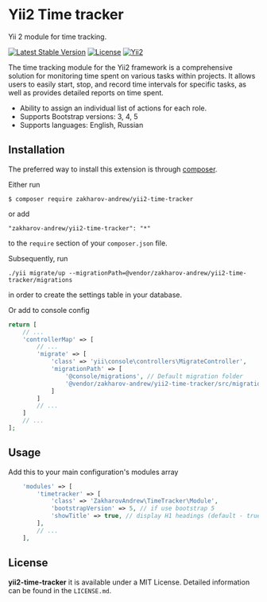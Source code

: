 # Yii2 Time tracker

Yii 2 module for time tracking. 

[![Latest Stable Version](https://poser.pugx.org/zakharov-andrew/yii2-time-tracker/v/stable)](https://packagist.org/packages/zakharov-andrew/yii2-time-tracker)
[![License](https://poser.pugx.org/zakharov-andrew/yii2-time-tracker/license)](https://packagist.org/packages/zakharov-andrew/yii2-time-tracker)
[![Yii2](https://img.shields.io/badge/Powered_by-Yii_Framework-green.svg?style=flat)](http://www.yiiframework.com/)

The time tracking module for the Yii2 framework is a comprehensive solution for monitoring time spent on various tasks within projects. It allows users to easily start, stop, and record time intervals for specific tasks, as well as provides detailed reports on time spent.

- Ability to assign an individual list of actions for each role.
- Supports Bootstrap versions: 3, 4, 5
- Supports languages: English, Russian

## Installation

The preferred way to install this extension is through [composer](http://getcomposer.org/download/).

Either run

```
$ composer require zakharov-andrew/yii2-time-tracker
```
or add

```
"zakharov-andrew/yii2-time-tracker": "*"
```

to the ```require``` section of your ```composer.json``` file.

Subsequently, run

```
./yii migrate/up --migrationPath=@vendor/zakharov-andrew/yii2-time-tracker/migrations
```

in order to create the settings table in your database.

Or add to console config

```php
return [
    // ...
    'controllerMap' => [
        // ...
        'migrate' => [
            'class' => 'yii\console\controllers\MigrateController',
            'migrationPath' => [
                '@console/migrations', // Default migration folder
                '@vendor/zakharov-andrew/yii2-time-tracker/src/migrations'
            ]
        ]
        // ...
    ]
    // ...
];
```

## Usage

Add this to your main configuration's modules array

```php
    'modules' => [
        'timetracker' => [
            'class' => 'ZakharovAndrew\TimeTracker\Module',
            'bootstrapVersion' => 5, // if use bootstrap 5
            'showTitle' => true, // display H1 headings (default - true)
        ],
        // ...
    ],
```

## License

**yii2-time-tracker** it is available under a MIT License. Detailed information can be found in the `LICENSE.md`.
